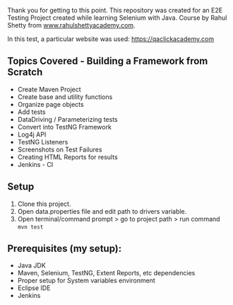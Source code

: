 Thank you for getting to this point. This repository was created for an E2E Testing Project created while learning Selenium with Java. Course by Rahul Shetty from www.rahulshettyacademy.com.

In this test, a particular website was used: https://qaclickacademy.com

## Topics Covered - Building a Framework from Scratch
- Create Maven Project
- Create base and utility functions
- Organize page objects
- Add tests
- DataDriving / Parameterizing tests
- Convert into TestNG Framework
- Log4j API
- TestNG Listeners
- Screenshots on Test Failures
- Creating HTML Reports for results
- Jenkins - CI

## Setup
1. Clone this project.
2. Open data.properties file and edit path to drivers variable.
3. Open terminal/command prompt > go to project path > run command `mvn test`

## Prerequisites (my setup):
- Java JDK
- Maven, Selenium, TestNG, Extent Reports, etc dependencies
- Proper setup for System variables environment
- Eclipse IDE
- Jenkins